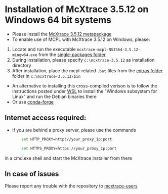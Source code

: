 # Installation of McXtrace 3.5.12 on Windows 64 bit systems

* Please install the [McXtrace 3.5.12 metapackage](https://download.mcxtrace.org/mcxtrace-3.5.12/Windows/McXtrace-Metapackage-3.5.12-win64.exe)
* To enable use of MCPL with McXtrace 3.5.12 on Windows, please:
 1) Locate and run the executable `mcxtrace-mcpl-NSIS64-3.5.12-mingw64.exe` from the [single-packages folder](https://download.mcxtrace.org/mcxtrace-3.5.12/Windows/single-packages)
 2) During installation, please specify `c:\mcxtrace-3.5.12` as installation directory
 3) After installation, place the mcpl-related `.bat` files from the [extras folder](https://download.mcxtrace.org/mcxtrace-3.5.12/Windows/extras) folder in `c:\mcxtrace-3.5.12\bin`


* An alternative to installing this cross-compiled verison is to follow the instructions
posted under [WSL](WSL/README.md) to install the "Windows subsystem for Linux" and run the Debian binaries there
* Or use [conda-forge](../conda/README.md)

## Internet access required:
* If you are behind a proxy server, please use the commands
	```bash
		set HTTP_PROXY=http://your_proxy_ip:port
	```
	```bash
		set HTTPS_PROXY=https://your_proxy_ip:port
	```
in a cmd.exe shell and start the McXtrace installer from there	

## In case of issues
Please report any trouble with the repository to [mcxtrace-users](mailto:mcxtrace-users@mcxtrace.org)

